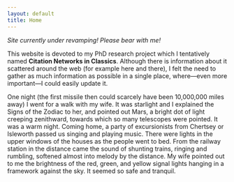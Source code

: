 ```yaml
---
layout: default
title: Home
---
```


*Site currently under revamping! Please bear with me!*

This website is devoted to my PhD research project which I tentatively named **Citation Networks in Classics**. Although there is information about it scattered around the web (for example here and there), I felt the need to gather as much information as possible in a single place, where&mdash;even more important&mdash;I could easily update it.   

One night (the first missile then could scarcely have been 10,000,000 miles away) I went for a walk with my wife. It was starlight and I explained the Signs of the Zodiac to her, and pointed out Mars, a bright dot of light creeping zenithward, towards which so many telescopes were pointed. It was a warm night. Coming home, a party of excursionists from Chertsey or Isleworth passed us singing and playing music. There were lights in the upper windows of the houses as the people went to bed. From the railway station in the distance came the sound of shunting trains, ringing and rumbling, softened almost into melody by the distance. My wife pointed out to me the brightness of the red, green, and yellow signal lights hanging in a framework against the sky. It seemed so safe and tranquil.


